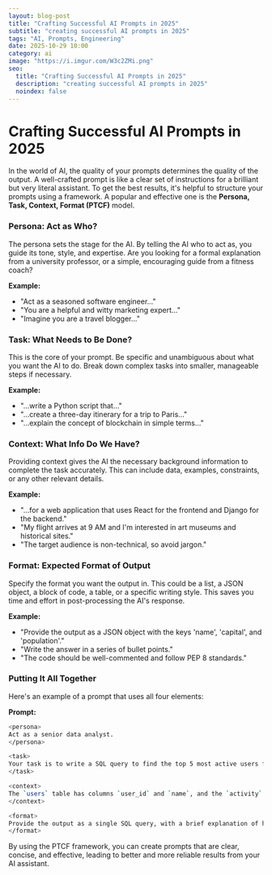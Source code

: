 ```yaml
---
layout: blog-post
title: "Crafting Successful AI Prompts in 2025"
subtitle: "creating successful AI prompts in 2025"
tags: "AI, Prompts, Engineering"
date: 2025-10-29 10:00
category: ai
image: "https://i.imgur.com/W3c2ZMi.png"
seo:
  title: "Crafting Successful AI Prompts in 2025"
  description: "creating successful AI prompts in 2025"
  noindex: false
---
```


# Crafting Successful AI Prompts in 2025

In the world of AI, the quality of your prompts determines the quality of the output. A well-crafted prompt is like a clear set of instructions for a brilliant but very literal assistant. To get the best results, it's helpful to structure your prompts using a framework. A popular and effective one is the **Persona, Task, Context, Format (PTCF)** model.

### Persona: Act as Who?

The persona sets the stage for the AI. By telling the AI who to act as, you guide its tone, style, and expertise. Are you looking for a formal explanation from a university professor, or a simple, encouraging guide from a fitness coach?

**Example:**

*   "Act as a seasoned software engineer..."
*   "You are a helpful and witty marketing expert..."
*   "Imagine you are a travel blogger..."

### Task: What Needs to Be Done?

This is the core of your prompt. Be specific and unambiguous about what you want the AI to do. Break down complex tasks into smaller, manageable steps if necessary.

**Example:**

*   "...write a Python script that..."
*   "...create a three-day itinerary for a trip to Paris..."
*   "...explain the concept of blockchain in simple terms..."

### Context: What Info Do We Have?

Providing context gives the AI the necessary background information to complete the task accurately. This can include data, examples, constraints, or any other relevant details.

**Example:**

*   "...for a web application that uses React for the frontend and Django for the backend."
*   "My flight arrives at 9 AM and I'm interested in art museums and historical sites."
*   "The target audience is non-technical, so avoid jargon."

### Format: Expected Format of Output

Specify the format you want the output in. This could be a list, a JSON object, a block of code, a table, or a specific writing style. This saves you time and effort in post-processing the AI's response.

**Example:**

*   "Provide the output as a JSON object with the keys 'name', 'capital', and 'population'."
*   "Write the answer in a series of bullet points."
*   "The code should be well-commented and follow PEP 8 standards."

### Putting It All Together

Here's an example of a prompt that uses all four elements:

**Prompt:**

```bash
<persona>
Act as a senior data analyst. 
</persona>

<task>
Your task is to write a SQL query to find the top 5 most active users from the `users` and `activity` tables.
</task>

<context> 
The `users` table has columns `user_id` and `name`, and the `activity` table has columns `user_id` and `login_date`.
</context>

<format>
Provide the output as a single SQL query, with a brief explanation of how it works.
</format>
```

By using the PTCF framework, you can create prompts that are clear, concise, and effective, leading to better and more reliable results from your AI assistant.
